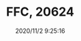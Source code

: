 ﻿---
layout: post 
title: FFC, 20624
tags: 
categories: wire-harness
overview: 
series: FFC
part_number: 8-20624-000
thumb_img: static/202011/474-thumb-20201102172559.jpg
small_img: static/202011/474-20201102172559.jpg
date: 2020/11/2 9:25:16
---



